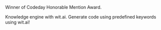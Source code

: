 Winner of Codeday Honorable Mention Award.

Knowledge engine with wit.ai. Generate code using predefined keywords using wit.ai!
